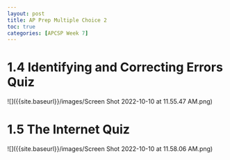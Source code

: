 ```yaml
---
layout: post
title: AP Prep Multiple Choice 2
toc: true
categories: [APCSP Week 7]
---
```

# 1.4 Identifying and Correcting Errors Quiz
![]({{site.baseurl}}/images/Screen Shot 2022-10-10 at 11.55.47 AM.png)

# 1.5 The Internet Quiz
![]({{site.baseurl}}/images/Screen Shot 2022-10-10 at 11.58.06 AM.png)
